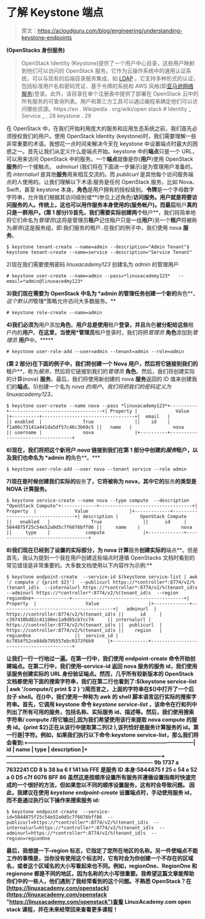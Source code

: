 # 了解 Keystone 端点

> 原文：<https://acloudguru.com/blog/engineering/understanding-keystone-endpoints>

**(OpenStacks 身份服务)**

> OpenStack Identity (Keystone)提供了一个用户中心目录，这些用户映射到他们可以访问的 OpenStack 服务。它作为云操作系统中的通用认证系统，可以与现有的后端目录服务集成，如 [LDAP](https://en.wikipedia.org/wiki/LDAP "LDAP") 。它支持多种形式的认证，包括标准用户名和密码凭证、基于令牌的系统和 AWS 风格(即[亚马逊网络服务](https://en.wikipedia.org/wiki/Amazon_Web_Services "Amazon"))登录。此外，该目录在单个注册表中提供了部署在 OpenStack 云中的所有服务的可查询列表。用户和第三方工具可以通过编程来确定他们可以访问哪些资源。https://en . Wikipedia . org/wiki/open stack # Identity _ Service _ . 28 keystone . 29

在 OpenStack 中，在我们开始利用庞大的服务和应用生态系统之前，我们首先必须授权我们的用户。使用 OpenStack Identity (keystone)时，我们需要理解一些非常重要的术语。我想花一点时间来解决今天在 keystone 中设置端点时最大的困惑之一。首先让我们从定义什么是端点开始。keystone 中的**端点**只是一个 URL，可以用来访问 OpenStack 中的服务。一个**端点**就像是你(**用户**)使用 OpenStack **服务**的一个接触点。 *adminurl* (我们将在下面进一步展示)是为管理用户准备的，而 *internalurl* 是其他**服务**用来相互交流的。而 *publicurl* 是其他每个访问服务端点的人使用的。让我们理解以下术语:服务是任何 OpenStack 服务，比如 Nova、Swift，甚至 keystone 本身。**角色**是用户拥有的授权级别。**令牌**是一个字母数字字符串，允许我们根据其访问级别或**(参见上述角色)**访问服务。用户就是将要访问服务的人。传统上，这也可以用作服务本身使用的(服务帐户)。而最后**租户**真的只是一群用户。(第 1 部分)1)首先，我们需要实际创建两个**租户**，我们将简单地将它们命名为*管理员*(这将是管理员**租户**记住租户只是一组**用户**)另一个**租户**将被称为*服务*(这是服务组，即:我们服务的租户..在我们的例子中，我们使用 nova **服务**。

```
$ keystone tenant-create --name=admin --description="Admin Tenant"$ keystone tenant-create --name=service --description="Service Tenant"
```

2)现在我们需要使用密码 *linuxacademy123* 创建名为 *admin* 的管理用户

```
# keystone user-create --name=admin --pass=*linuxacademy123*   --email=*admin@linuxacedmy123*
```

**3)我们现在需要为 OpenStack 中名为 *admin 的管理任务创建一个新的**角色**。*这个默认的*管理*策略允许访问大多数服务。**

```
# keystone role-create --name=admin
```

**4)我们必须为**用户添加**角色**。**用户总是使用**租户**登录，并且**角色**被分配给这些**租户内的**用户**。**在这里，当使用*管理员**租户登录时，我们将把*管理员* **角色**添加到*管理员* **用户**中。*****

```
# keystone user-role-add --user=admin --tenant=admin --role=admin
```

**(第 2 部分)在下面的例子中，我们将创建一个 Nova **用户**，然后将它链接到我们的**租户**，称为*服务*，然后将它链接到我们的*管理员* **角色**。然后，我们将创建实际的计算(nova) **服务**。最后，我们将使用新创建的 nova **服务**返回的 ID 值来创建我们的**端点**。5)创建一个名为 *nova 的用户。*我们将把我们的密码定义为 *linuxacademy123。***

```
$ keystone user-create --name nova --pass *linuxacademy123*+----------+----------------------------------+| Property |              Value               |+----------+----------------------------------+|  email   |                                  || enabled  |               True               ||    id    | f1a06c73141a441da5df57c46c3b69c5 ||   name   |               nova               || username |               nova               |+----------+----------------------------------+
```

**6)现在，我们将把这个新用户 *nova* 链接到我们在第 1 部分中创建的*服务*租户，以及我们也命名为 *admin 的**角色**。***

```
$ keystone user-role-add --user nova --tenant service --role admin
```

**7)现在是时候创建我们实际的**服务**了，它将被称为 nova，其中它的**服务**的类型是 NOVA 计算服务。**

```
$ keystone service-create --name nova --type compute  --description "OpenStack Compute"+-------------+----------------------------------+|   Property  |              Value               |+-------------+----------------------------------+| description |        OpenStack Compute         ||   enabled   |               True               ||      id     | 5844875f25c54e52a0d5c7f6076bff86 ||     name    |               nova               ||     type    |             compute              |+-------------+----------------------------------+
```

**8)我们现在已经到了设置的实际部分，为 nova 计算**服务**创建实际的**端点**。但是首先，我认为提到一个我在用户创建这些端点时遵循 OpenStacks 文档时看到的常见错误是非常重要的。大多数文档使用以下内容作为示例:**

```
$ keystone endpoint-create  --service-id $(keystone service-list | awk '/ compute / {print $2}')  --publicurl https://*controller*:8774/v2/%(tenant_id)s  --internalurl https://*controller*:8774/v2/%(tenant_id)s  --adminurl https://*controller*:8774/v2/%(tenant_id)s  --region regionOne+-------------+-----------------------------------------+|   Property  |                  Value                  |+-------------+-----------------------------------------+|   adminurl  | https://controller:8774/v2/%(tenant_id)s ||      id     |    c397438bd82c41198ec1a9d85cb7cc74     || internalurl | https://controller:8774/v2/%(tenant_id)s ||  publicurl  | https://controller:8774/v2/%(tenant_id)s ||    region   |                regionOne                ||  service_id |    6c7854f52ce84db795557ebc0373f6b9     |+-------------+-----------------------------------------+
```

**让我们一行一行地过一遍。在第一行中，我们使用 endpoint-create 命令开始创建端点。在第二行中，我们使用–service-id 返回 nova 服务的服务 id，我们使用该服务创建实际的 URL 身份验证端点。然而，几乎所有较新版本的 OpenStack 文档都使用下面的搜索字符串，我们在第二行也看到了:$(keystone service-list | awk '/compute/{ print $ 2 } ')简而言之，上面的字符串在$()中打开了一个后台子 shell。在()中，我们使用一种称为 awk 的 shell 脚本语言运行实际的搜索字符串。首先，它调用 keystone 命令 *keystone service-list* ，该命令在行和列中列出了所有可用的服务，包括名称、实际服务 id、描述等。然后，我们使用搜索字符串/ compute /将它输出|,因为我们希望使用该行来提取 nova compute 的服务 id。{print $2}正在从该行中提取第二列(2 ),该列恰好是服务计算服务的 id。第一行是|字符。例如，如果我们执行以下命令:keystone service-list，那么我们将会看到:+———————————————————————————————| id | name | type | description |+—————————————————————————————+ ———————————————————————————- 9b 1737 a 7632241 CD 8 b 38 ba 6 f 141 bb FFE 是服务 ID 本身:5844875 f 25 c 54 e 52 a 0 D5 c7f 6076 BFF 86 虽然这是按顺序设置所有服务并遵循设置指南时快速完成的一个很好的方法，但如果您以不同的顺序设置服务，这有时会导致问题。 因此，我建议在使用 *keystone endpoint-create* 设置端点时，手动使用服务 id，而不是通过执行以下操作来搜索服务 id:**

```
$ keystone endpoint-create  --service-id=5844875f25c54e52a0d5c7f6076bff86  --publicurl=https://*controller*:8774/v2/%(tenant_id)s  --internalurl=https://*controller*:8774/v2/%(tenant_id)s  --adminurl=https://*controller*:8774/v2/%(tenant_id)s  --region=regionOne
```

**最后，我想提一下–region 标志，它指定了您所在地区的名称。另一件使端点不能工作的事情是，当你没有使用这个标志时，它有时会为你创建一个不存在的区域名，或者这个区域名的大小写看起来也不同。例如，regionOne、RegionOne 和 regionone 都是不同的地区，因为名称的大小写很重要。我希望这篇文章能帮助你们中的一些人，他们遇到了我经常看到的这个问题。不熟悉 OpenStack？在[https://linuxacademy.com/openstack](https://linuxacademy.com/openstack "https://linuxacademy.com/openstack")查看 LinuxAcademy.com open stack 课程，并在未来经常回来查看更多课程！**